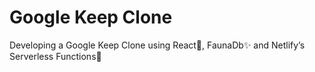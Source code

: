 # Google Keep Clone
Developing a Google Keep Clone using React🚀, FaunaDb✨ and Netlify’s Serverless Functions🤩